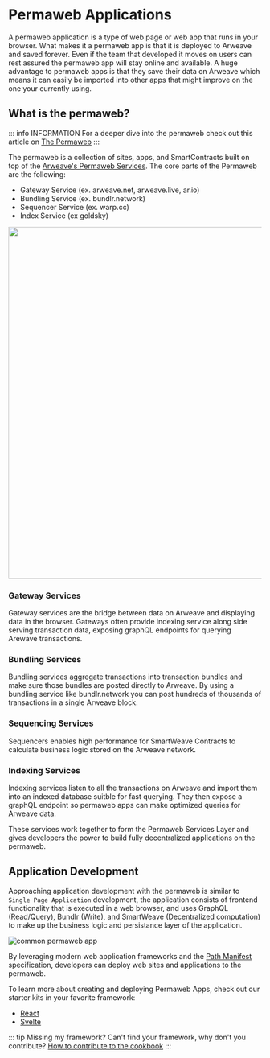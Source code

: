 # Permaweb Applications

A permaweb application is a type of web page or web app that runs in your browser. What makes it a permaweb app is that it is deployed to Arweave and saved forever. Even if the team that developed it moves on users can rest assured the permaweb app will stay online and available. A huge advantage to permaweb apps is that they save their data on Arweave which means it can easily be imported into other apps that might improve on the one your currently using.

## What is the permaweb?

::: info INFORMATION
For a deeper dive into the permaweb check out this article on [The Permaweb](./permaweb.md)
:::

The permaweb is a collection of sites, apps, and SmartContracts built on top of the [Arweave's Permaweb Services](./permaweb.md). The core parts of the Permaweb are the following:

* Gateway Service (ex. arweave.net, arweave.live, ar.io)
* Bundling Service (ex. bundlr.network)
* Sequencer Service (ex. warp.cc)
* Index Service (ex goldsky)

<img src="https://arweave.net/ycQzutVToTtVT_vT4811ByswtZ-KjqmifNSehSb1-eg" width="700">

### Gateway Services

Gateway services are the bridge between data on Arweave and displaying data in the browser. Gateways often provide indexing service along side serving transaction data, exposing graphQL endpoints for querying Arewave transactions. 

### Bundling Services 

Bundling services aggregate transactions into transaction bundles and make sure those bundles are posted directly to Arweave. By using a bundling service like bundlr.network you can post hundreds of thousands of transactions in a single Arweave block.

### Sequencing Services

Sequencers enables high performance for SmartWeave Contracts to calculate business logic stored on the Arweave network.

### Indexing Services
Indexing services listen to all the transactions on Arweave and import them into an indexed database suitble for fast querying. They then expose
a graphQL endpoint so permaweb apps can make optimized queries for Arweave data.

These services work together to form the Permaweb Services Layer and gives developers the power to build fully decentralized applications on the permaweb.

## Application Development

Approaching application development with the permaweb is similar to `Single Page Application` development, the application consists of frontend functionality that is executed in a web browser, and uses GraphQL (Read/Query), Bundlr (Write), and SmartWeave (Decentralized computation) to make up the business logic and persistance layer of the application. 

![common permaweb app](https://arweave.net/UjbgAk8duudDc97lOYIt7rBVtRHp2Z9F6Ua5OcvwNCk/)

By leveraging modern web application frameworks and the [Path Manifest](./manifests.md) specification, developers can deploy web sites and applications to the permaweb.

To learn more about creating and deploying Permaweb Apps, check out our starter kits in your favorite framework:

* [React](../kits/react/index.md)
* [Svelte](../kits/svelte/index.md)

::: tip Missing my framework?
Can't find your framework, why don't you contribute? [How to contribute to the cookbook](../getting-started/contributing.md)
:::
